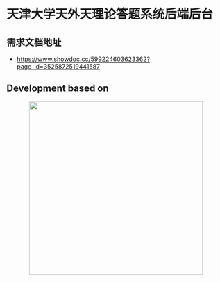 # 天津大学天外天理论答题系统后端后台

## 需求文档地址

- https://www.showdoc.cc/599224603623362?page_id=3525872519441587


## Development based on

<p align="center"><img src="https://res.cloudinary.com/dtfbvvkyp/image/upload/v1566331377/laravel-logolockup-cmyk-red.svg" width="400" fill="#FB5D5D"></p>

